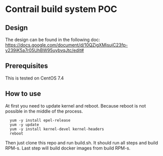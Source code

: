 # Contrail build system POC

## Design

The design can be found in the following doc:
https://docs.google.com/document/d/10QZigXMjsujC23fp-y239iK5a7r05UhBW95uybvqJtc/edit#

## Prerequisites

This is tested on CentOS 7.4

## How to use

At first you need to update kernel and reboot. Because reboot is not possible in the middle of the process.
```
  yum -y install epel-release
  yum -y update
  yum -y install kernel-devel kernel-headers
  reboot
```

Then just clone this repo and run build.sh.
It should run all steps and build RPM-s.
Last step will build docker images from build RPM-s.
